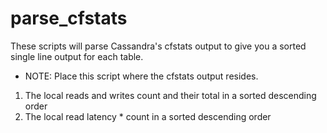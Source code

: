# parse_cfstats
These scripts will parse Cassandra's cfstats output to give you a sorted single line output for each table.
 - NOTE: Place this script where the cfstats output resides.

1. The local reads and writes count and their total in a sorted descending order
2. The local read latency * count in a sorted descending order
